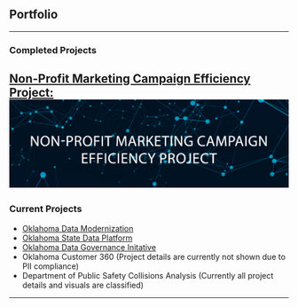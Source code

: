 ## Portfolio

---

### Completed Projects 

[Non-Profit Marketing Campaign Efficiency Project:](/pages/SASProject.md)
<br>
[<img src="images/nonprofit_campaign.png?raw=true"/>](/pages/SASProject.md)
---

### Current Projects

- [Oklahoma Data Modernization](https://oklahoma.gov/omes/services/information-services/dataservices.html)
- [Oklahoma State Data Platform](https://dash.ok.gov/#/login)
- [Oklahoma Data Governance Initative](https://oklahoma.gov/omes/services/information-services/data-governance.html)
- Oklahoma Customer 360 (Project details are currently not shown due to PII compliance)
- Department of Public Safety Collisions Analysis (Currently all project details and visuals are classified)

---





